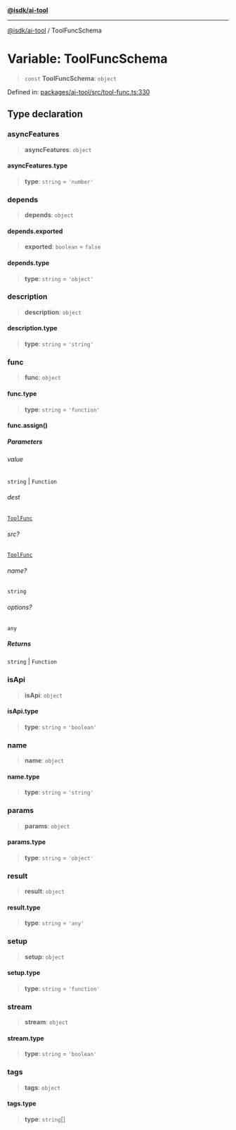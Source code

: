 [**@isdk/ai-tool**](../README.md)

***

[@isdk/ai-tool](../globals.md) / ToolFuncSchema

# Variable: ToolFuncSchema

> `const` **ToolFuncSchema**: `object`

Defined in: [packages/ai-tool/src/tool-func.ts:330](https://github.com/isdk/ai-tool.js/blob/62dd65284e1c50d2e8546a14ae292154369bdb2c/src/tool-func.ts#L330)

## Type declaration

### asyncFeatures

> **asyncFeatures**: `object`

#### asyncFeatures.type

> **type**: `string` = `'number'`

### depends

> **depends**: `object`

#### depends.exported

> **exported**: `boolean` = `false`

#### depends.type

> **type**: `string` = `'object'`

### description

> **description**: `object`

#### description.type

> **type**: `string` = `'string'`

### func

> **func**: `object`

#### func.type

> **type**: `string` = `'function'`

#### func.assign()

##### Parameters

###### value

`string` | `Function`

###### dest

[`ToolFunc`](../classes/ToolFunc.md)

###### src?

[`ToolFunc`](../classes/ToolFunc.md)

###### name?

`string`

###### options?

`any`

##### Returns

`string` \| `Function`

### isApi

> **isApi**: `object`

#### isApi.type

> **type**: `string` = `'boolean'`

### name

> **name**: `object`

#### name.type

> **type**: `string` = `'string'`

### params

> **params**: `object`

#### params.type

> **type**: `string` = `'object'`

### result

> **result**: `object`

#### result.type

> **type**: `string` = `'any'`

### setup

> **setup**: `object`

#### setup.type

> **type**: `string` = `'function'`

### stream

> **stream**: `object`

#### stream.type

> **type**: `string` = `'boolean'`

### tags

> **tags**: `object`

#### tags.type

> **type**: `string`[]
